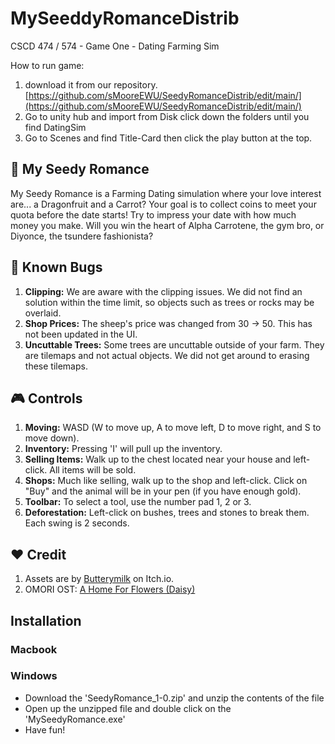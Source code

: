 # MySeeddyRomanceDistrib
CSCD 474 / 574 - Game One - Dating Farming Sim

How to run game:
1. download it from our repository.
[https://github.com/sMooreEWU/SeedyRomanceDistrib/edit/main/](https://github.com/sMooreEWU/SeedyRomanceDistrib/edit/main/)
3. Go to unity hub and import from Disk click down the folders until you find DatingSim
4. Go to Scenes and find Title-Card then click the play button at the top.


## 🌿 My Seedy Romance 

My Seedy Romance is a Farming Dating simulation where your love interest are... a Dragonfruit and a Carrot? Your goal is to collect coins to meet your quota before the date starts! Try to impress your date with how much money you make. Will you win the heart of Alpha Carrotene, the gym bro, or Diyonce, the tsundere fashionista?

## 🐛 Known Bugs
1. **Clipping:** We are aware with the clipping issues. We did not find an solution within the time limit, so objects such as trees or rocks may be overlaid.
2. **Shop Prices:** The sheep's price was changed from 30 -> 50. This has not been updated in the UI.
3. **Uncuttable Trees:** Some trees are uncuttable outside of your farm. They are tilemaps and not actual objects. We did not get around to erasing these tilemaps.

## 🎮 Controls
1. **Moving:** WASD (W to move up, A to move left, D to move right, and S to move down).
2. **Inventory:** Pressing 'I' will pull up the inventory.
3. **Selling Items:** Walk up to the chest located near your house and left-click. All items will be sold.
4. **Shops:** Much like selling, walk up to the shop and left-click. Click on "Buy" and the animal will be in your pen (if you have enough gold).
5. **Toolbar:** To select a tool, use the number pad 1, 2 or 3. 
6. **Deforestation:** Left-click on bushes, trees and stones to break them. Each swing is 2 seconds.

## ❤️ Credit
1. Assets are by [Butterymilk](https://butterymilk.itch.io/tiny-wonder-forest) on Itch.io.
2. OMORI OST: [A Home For Flowers (Daisy)](https://www.youtube.com/watch?v=9n6pcfsA3Yo&ab_channel=OMOCAT)

## Installation
### Macbook 


### Windows
- Download the 'SeedyRomance_1-0.zip' and unzip the contents of the file
- Open up the unzipped file and double click on the 'MySeedyRomance.exe'
- Have fun!
